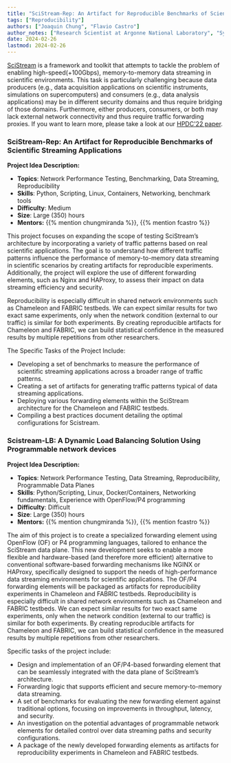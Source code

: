 ```yaml
---
title: "SciStream-Rep: An Artifact for Reproducible Benchmarks of Scientific Streaming Applications"
tags: ["Reproducibility"]
authors: ["Joaquin Chung", "Flavio Castro"]
author_notes: ["Research Scientist at Argonne National Laboratory", "Systems Developer at Argonne National Laboratory"]
date: 2024-02-26
lastmod: 2024-02-26
---
```

[SciStream](https://github.com/scistream/scistream-proto) is a framework and toolkit that attempts to tackle the problem of enabling high-speed(+100Gbps), memory-to-memory data streaming in scientific environments. This task is particularly challenging because data producers (e.g., data acquisition applications on scientific instruments, simulations on supercomputers) and consumers (e.g., data analysis applications) may be in different security domains and thus require bridging of those domains. Furthermore, either producers, consumers, or both may lack external network connectivity and thus require traffic forwarding proxies. If you want to learn more, please take a look at our [HPDC'22 paper](https://dl.acm.org/doi/abs/10.1145/3502181.3531475).

### SciStream-Rep: An Artifact for Reproducible Benchmarks of Scientific Streaming Applications

**Project Idea Description:**

- **Topics**: Network Performance Testing, Benchmarking, Data Streaming, Reproducibility
- **Skills**: Python, Scripting, Linux, Containers, Networking, benchmark tools
- **Difficulty**: Medium
- **Size**: Large (350) hours
- **Mentors:** {{% mention chungmiranda %}}, {{% mention fcastro %}}

This project focuses on expanding the scope of testing SciStream’s architecture by incorporating a variety of traffic patterns based on real scientific applications. The goal is to understand how different traffic patterns influence the performance of memory-to-memory data streaming in scientific scenarios by creating artifacts for reproducible experiments. Additionally, the project will explore the use of different forwarding elements, such as Nginx and HAProxy, to assess their impact on data streaming efficiency and security. 

Reproducibility is especially difficult in shared network environments such as Chameleon and FABRIC testbeds. We can expect similar results for two exact same experiments, only when the network condition (external to our traffic) is similar for both experiments. By creating reproducible artifacts for Chameleon and FABRIC, we can build statistical confidence in the measured results by multiple repetitions from other researchers.

The Specific Tasks of the Project Include:

- Developing a set of benchmarks to measure the performance of scientific streaming applications across a broader range of traffic patterns.
- Creating a set of artifacts for generating traffic patterns typical of data streaming applications.
- Deploying various forwarding elements within the SciStream architecture for the Chameleon and FABRIC testbeds.
- Compiling a best practices document detailing the optimal configurations for Scistream.

### Scistream-LB: A Dynamic Load Balancing Solution Using Programmable network devices

**Project Idea Description:**
- **Topics**: Network Performance Testing, Data Streaming, Reproducibility, Programmable Data Planes
- **Skills**: Python/Scripting, Linux, Docker/Containers, Networking fundamentals, Experience with OpenFlow/P4 programming
- **Difficulty**: Difficult
- **Size**: Large (350) hours
- **Mentors:** {{% mention chungmiranda %}}, {{% mention fcastro %}}

The aim of this project is to create a specialized forwarding element using OpenFlow (OF) or P4 programming languages, tailored to enhance the SciStream data plane. This new development seeks to enable a more flexible and hardware-based (and therefore more efficient) alternative to conventional software-based forwarding mechanisms like NGINX or HAProxy, specifically designed to support the needs of high-performance data streaming environments for scientific applications. The OF/P4 forwarding elements will be packaged as artifacts for reproducibility experiments in Chameleon and FABRIC testbeds. Reproducibility is especially difficult in shared network environments such as Chameleon and FABRIC testbeds. We can expect similar results for two exact same experiments, only when the network condition (external to our traffic) is similar for both experiments. By creating reproducible artifacts for Chameleon and FABRIC, we can build statistical confidence in the measured results by multiple repetitions from other researchers.

Specific tasks of the project include:
- Design and implementation of an OF/P4-based forwarding element that can be seamlessly integrated with the data plane of SciStream’s architecture.
- Forwarding logic that supports efficient and secure memory-to-memory data streaming.
- A set of benchmarks for evaluating the new forwarding element against traditional options, focusing on improvements in throughput, latency, and security.
- An investigation on the potential advantages of programmable network elements for detailed control over data streaming paths and security configurations.
- A package of the newly developed forwarding elements as artifacts for reproducibility experiments in Chameleon and FABRIC testbeds.
